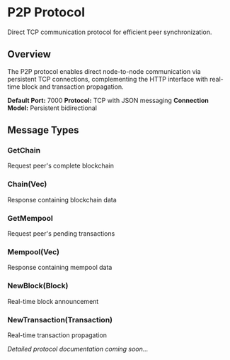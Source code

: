 # P2P Protocol

Direct TCP communication protocol for efficient peer synchronization.

## Overview

The P2P protocol enables direct node-to-node communication via persistent TCP connections, complementing the HTTP interface with real-time block and transaction propagation.

**Default Port:** 7000
**Protocol:** TCP with JSON messaging
**Connection Model:** Persistent bidirectional

## Message Types

### GetChain
Request peer's complete blockchain

### Chain(Vec<Block>)
Response containing blockchain data

### GetMempool
Request peer's pending transactions

### Mempool(Vec<Transaction>)
Response containing mempool data

### NewBlock(Block)
Real-time block announcement

### NewTransaction(Transaction)
Real-time transaction propagation

_Detailed protocol documentation coming soon..._ 